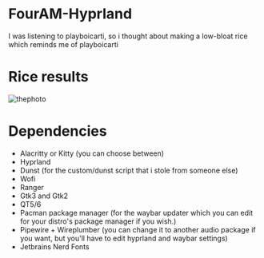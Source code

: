 # FourAM-Hyprland
I was listening to playboicarti, so i thought about making a low-bloat rice which reminds me of playboicarti 

# Rice results
![thephoto](https://github.com/Tryware/FourAM-Hyprland/assets/82564850/df44a526-dc83-4014-8117-3333ea7a3cf2)

# Dependencies
* Alacritty or Kitty (you can choose between)
* Hyprland
* Dunst (for the custom/dunst script that i  stole from someone else)
* Wofi
* Ranger
* Gtk3 and Gtk2
* QT5/6
* Pacman package manager (for the waybar updater which you can edit for your distro's package manager if you wish.)
* Pipewire + Wireplumber (you can change it to another audio package if you want, but you'll have to edit hyprland and waybar settings)
* Jetbrains Nerd Fonts
